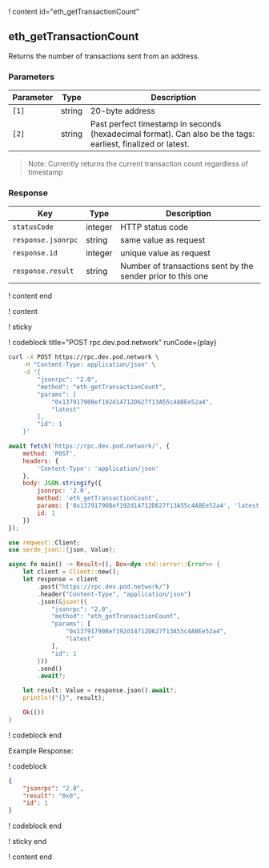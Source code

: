 <script>
    async function play() {
        return fetch('https://rpc.dev.pod.network/', {
            method: 'POST',
            headers: {
                'Content-Type': 'application/json'
            },
            body: JSON.stringify({
                jsonrpc: '2.0',
                method: 'eth_getTransactionCount',
                params: ['0x13791790Bef192d14712D627f13A55c4ABEe52a4', 'latest'],
                id: 1
            })
        });
    }
</script>

! content id="eth_getTransactionCount"

## eth_getTransactionCount

Returns the number of transactions sent from an address.

### Parameters

| Parameter | Type   | Description                                                                                                  |
| --------- | ------ | ------------------------------------------------------------------------------------------------------------ |
| `[1]`     | string | 20-byte address                                                                                              |
| `[2]`     | string | Past perfect timestamp in seconds (hexadecimal format). Can also be the tags: earliest, finalized or latest. |

> Note: Currently returns the current transaction count regardless of timestamp

### Response

| Key                | Type    | Description                                                 |
| ------------------ | ------- | ----------------------------------------------------------- |
| `statusCode`       | integer | HTTP status code                                            |
| `response.jsonrpc` | string  | same value as request                                       |
| `response.id`      | integer | unique value as request                                     |
| `response.result`  | string  | Number of transactions sent by the sender prior to this one |

! content end

! content

! sticky

! codeblock title="POST rpc.dev.pod.network" runCode={play}

```bash alias="curl"
curl -X POST https://rpc.dev.pod.network \
    -H "Content-Type: application/json" \
    -d '{
        "jsonrpc": "2.0",
        "method": "eth_getTransactionCount",
        "params": [
            "0x13791790Bef192d14712D627f13A55c4ABEe52a4",
            "latest"
        ],
        "id": 1
    }'

```

```js alias="javascript"
await fetch('https://rpc.dev.pod.network/', {
	method: 'POST',
	headers: {
		'Content-Type': 'application/json'
	},
	body: JSON.stringify({
		jsonrpc: '2.0',
		method: 'eth_getTransactionCount',
		params: ['0x13791790Bef192d14712D627f13A55c4ABEe52a4', 'latest'],
		id: 1
	})
});
```

```rust alias="rust"
use reqwest::Client;
use serde_json::{json, Value};

async fn main() -> Result<(), Box<dyn std::error::Error>> {
    let client = Client::new();
    let response = client
        .post("https://rpc.dev.pod.network/")
        .header("Content-Type", "application/json")
        .json(&json!({
            "jsonrpc": "2.0",
            "method": "eth_getTransactionCount",
            "params": [
                "0x13791790Bef192d14712D627f13A55c4ABEe52a4",
                "latest"
            ],
            "id": 1
        }))
        .send()
        .await?;

    let result: Value = response.json().await?;
    println!("{}", result);

    Ok(())
}
```

! codeblock end

Example Response:

! codeblock

```json
{
	"jsonrpc": "2.0",
	"result": "0x0",
	"id": 1
}
```

! codeblock end

! sticky end

! content end
